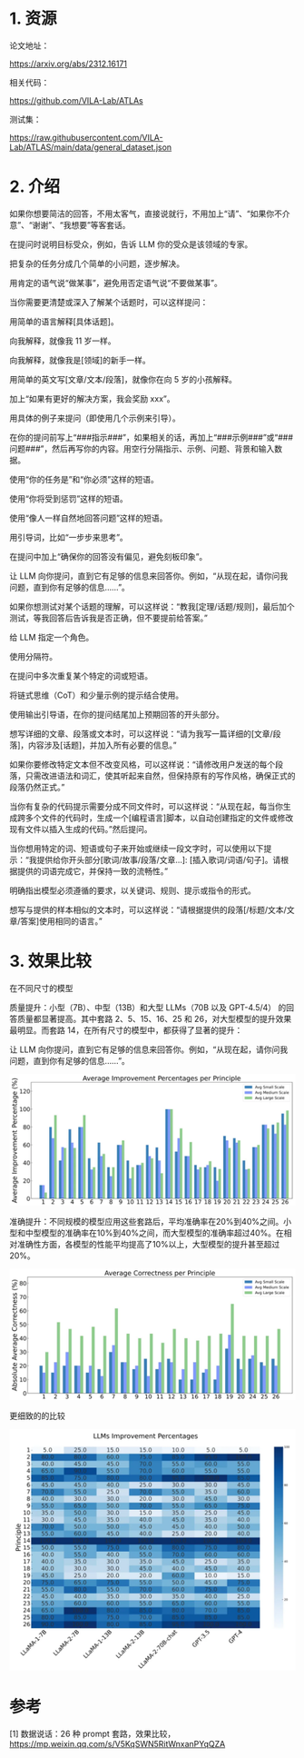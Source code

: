 # 1. 资源

论文地址：

https://arxiv.org/abs/2312.16171

相关代码：

https://github.com/VILA-Lab/ATLAs

测试集：

https://raw.githubusercontent.com/VILA-Lab/ATLAS/main/data/general_dataset.json

# 2. 介绍

如果你想要简洁的回答，不用太客气，直接说就行，不用加上“请”、“如果你不介意”、“谢谢”、“我想要”等客套话。

在提问时说明目标受众，例如，告诉 LLM 你的受众是该领域的专家。

把复杂的任务分成几个简单的小问题，逐步解决。

用肯定的语气说“做某事”，避免用否定语气说“不要做某事”。

当你需要更清楚或深入了解某个话题时，可以这样提问：

用简单的语言解释[具体话题]。

向我解释，就像我 11 岁一样。

向我解释，就像我是[领域]的新手一样。

用简单的英文写[文章/文本/段落]，就像你在向 5 岁的小孩解释。

加上“如果有更好的解决方案，我会奖励 xxx”。

用具体的例子来提问（即使用几个示例来引导）。

在你的提问前写上“###指示###”，如果相关的话，再加上“###示例###”或“###问题###”，然后再写你的内容。用空行分隔指示、示例、问题、背景和输入数据。

使用“你的任务是”和“你必须”这样的短语。

使用“你将受到惩罚”这样的短语。

使用“像人一样自然地回答问题”这样的短语。

用引导词，比如“一步步来思考”。

在提问中加上“确保你的回答没有偏见，避免刻板印象”。

让 LLM 向你提问，直到它有足够的信息来回答你。例如，“从现在起，请你问我问题，直到你有足够的信息……”。

如果你想测试对某个话题的理解，可以这样说：“教我[定理/话题/规则]，最后加个测试，等我回答后告诉我是否正确，但不要提前给答案。”

给 LLM 指定一个角色。

使用分隔符。

在提问中多次重复某个特定的词或短语。

将链式思维（CoT）和少量示例的提示结合使用。

使用输出引导语，在你的提问结尾加上预期回答的开头部分。

想写详细的文章、段落或文本时，可以这样说：“请为我写一篇详细的[文章/段落]，内容涉及[话题]，并加入所有必要的信息。”

如果你要修改特定文本但不改变风格，可以这样说：“请修改用户发送的每个段落，只需改进语法和词汇，使其听起来自然，但保持原有的写作风格，确保正式的段落仍然正式。”

当你有复杂的代码提示需要分成不同文件时，可以这样说：“从现在起，每当你生成跨多个文件的代码时，生成一个[编程语言]脚本，以自动创建指定的文件或修改现有文件以插入生成的代码。”然后提问。

当你想用特定的词、短语或句子来开始或继续一段文字时，可以使用以下提示：“我提供给你开头部分[歌词/故事/段落/文章...]: [插入歌词/词语/句子]。请根据提供的词语完成它，并保持一致的流畅性。”

明确指出模型必须遵循的要求，以关键词、规则、提示或指令的形式。

想写与提供的样本相似的文本时，可以这样说：“请根据提供的段落[/标题/文本/文章/答案]使用相同的语言。”

# 3. 效果比较

在不同尺寸的模型

质量提升：小型（7B）、中型（13B）和大型 LLMs（70B 以及 GPT-4.5/4） 的回答质量都显著提高。其中套路 2、5、15、16、25 和 26，对大型模型的提升效果最明显。而套路 14，在所有尺寸的模型中，都获得了显著的提升：

让 LLM 向你提问，直到它有足够的信息来回答你。例如，“从现在起，请你问我问题，直到你有足够的信息……”。

![](.02_26种prompt套路_images/效果提升.png)

准确提升：不同规模的模型应用这些套路后，平均准确率在20%到40%之间。小型和中型模型的准确率在10%到40%之间，而大型模型的准确率超过40%。在相对准确性方面，各模型的性能平均提高了10%以上，大型模型的提升甚至超过20%。

![](.02_26种prompt套路_images/平均性能.png)

更细致的的比较

![](.02_26种prompt套路_images/细致比较.png)

# 参考

[1] 数据说话：26 种 prompt 套路，效果比较，https://mp.weixin.qq.com/s/V5KqSWN5RitWnxanPYqQZA